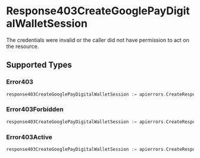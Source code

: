 # Response403CreateGooglePayDigitalWalletSession

The credentials were invalid or the caller did not have permission to act on the resource.


## Supported Types

### Error403

```go
response403CreateGooglePayDigitalWalletSession := apierrors.CreateResponse403CreateGooglePayDigitalWalletSessionError403(components.Error403{/* values here */})
```

### Error403Forbidden

```go
response403CreateGooglePayDigitalWalletSession := apierrors.CreateResponse403CreateGooglePayDigitalWalletSessionError403Forbidden(components.Error403Forbidden{/* values here */})
```

### Error403Active

```go
response403CreateGooglePayDigitalWalletSession := apierrors.CreateResponse403CreateGooglePayDigitalWalletSessionError403Active(components.Error403Active{/* values here */})
```

